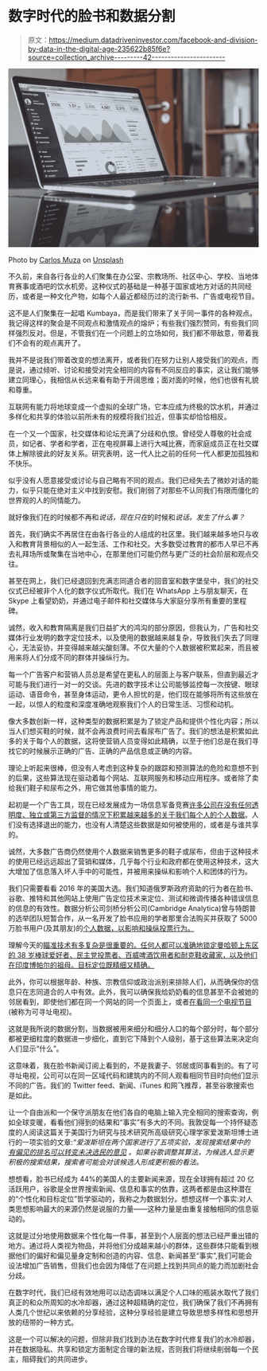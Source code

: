# 数字时代的脸书和数据分割

> 原文：<https://medium.datadriveninvestor.com/facebook-and-division-by-data-in-the-digital-age-235622b85f6e?source=collection_archive---------42----------------------->

![](img/2d0d873fe4d2339e20376e2a8bf5f164.png)

Photo by [Carlos Muza](https://unsplash.com/@kmuza?utm_source=medium&utm_medium=referral) on [Unsplash](https://unsplash.com?utm_source=medium&utm_medium=referral)

不久前，来自各行各业的人们聚集在办公室、宗教场所、社区中心、学校、当地体育赛事或酒吧的饮水机旁。这种仪式的基础是一种基于国家或地方对话的共同经历，或者是一种文化产物，如每个人最近都经历过的流行新书、广告或电视节目。

这不是人们聚集在一起唱 Kumbaya，而是我们带来了关于同一事件的各种观点。我记得这样的聚会是不同观点和激情观点的熔炉；有些我们强烈赞同，有些我们同样强烈反对。但是，不管我们在一个问题上的立场如何，我们都不带敌意，带着我们不会有的观点离开了。

我并不是说我们带着改变的想法离开，或者我们在努力让别人接受我们的观点，而是说，通过倾听、讨论和接受对完全相同的内容有不同反应的事实，这让我们能够建立同理心，我相信从长远来看有助于开阔思维；面对面的时候，他们也很有礼貌和尊重。

互联网有能力将地球变成一个虚拟的全球广场，它本应成为终极的饮水机，并通过多样化和共享的体验以前所未有的规模将我们拉近，但事实却恰恰相反。

在一个又一个国家，社交媒体和论坛充满了分歧和仇恨。曾经受人尊敬的社会成员，如记者、学者和学者，正在电视屏幕上进行大喊比赛，而家庭成员正在社交媒体上解除彼此的好友关系。研究表明，这一代人比之前的任何一代人都更加孤独和不快乐。

似乎没有人愿意接受或讨论与自己略有不同的观点。我们已经失去了微妙对话的能力，似乎只能在绝对主义中找到安慰。我们削弱了对那些不认同我们有限而僵化的世界观的人的同情能力。

就好像我们在的时候都不再和*说话，现在只在*的时候和*说话。发生了什么事？*

首先，我们确实不再居住在由各行各业的人组成的社区里。我们越来越多地只与收入和教育背景相似的人一起生活、工作和社交。大多数受过教育的都市人早已不再去礼拜场所或聚集在当地中心，在那里他们可能仍然与更广泛的社会阶层和观点交往。

甚至在网上，我们已经退回到充满志同道合者的回音室和数字堡垒中，我们的社交仪式已经被非个人化的数字仪式所取代。我们在 WhatsApp 上与朋友聊天，在 Skype 上看望奶奶，并通过电子邮件和社交媒体与大家庭分享所有重要的里程碑。

诚然，收入和教育隔离是我们日益扩大的鸿沟的部分原因，但我认为，广告和社交媒体行业发明的数字定位技术，以及使用的数据越来越复杂，导致我们失去了同理心，无法妥协，并变得越来越尖酸刻薄。不仅大量的个人数据被积累起来，而且被用来将人们分成不同的群体并操纵行为。

每一个广告客户和营销人员总是希望在更私人的层面上与客户联系，但直到最近才可能与我们进行一对一的交谈。先进的数字技术让公司能够监控每一次按键、眼球运动、语音命令，甚至身体运动，更令人担忧的是，他们现在能够将所有这些放在一起，以惊人的粒度和深度准确地观察我们个人的日常生活、习惯和动机。

像大多数创新一样，这种类型的数据积累是为了锁定产品和提供个性化内容；所以当人们想买鞋的时候，就不会再浪费时间去看尿布广告了。我们的想法是积累如此多的关于每个人的数据，这将使营销人员变得如此精确，以至于他们总是在我们寻找它的时候展示正确的广告、正确的产品信息或正确的内容。

理论上听起来很棒，但没有人考虑到这种复杂的跟踪和预测算法的危险和意想不到的后果，这些算法现在驱动着每个网站、互联网服务和移动应用程序。或者除了卖给我们鞋子和尿布之外，用它做其他事情的能力。

起初是一个广告工具，现在已经发展成为一场信息军备竞赛[许多公司在没有任何透明度、独立或第三方监督的情况下积累越来越多的关于我们每个人的个人数据](http://www.vaishwords.com/2014/07/the-value-of-privacy.html)。人们没有选择退出的能力，也没有人清楚这些数据是如何被使用的，或者是与谁共享的。

诚然，大多数广告商仍然使用个人数据来销售更多的鞋子或尿布，但由于这种技术的使用已经远远超出了营销和媒体，几乎每个行业和政府都在使用这种技术，这大大增加了信息落入坏人手中的可能性，并被用来操纵和影响个人和团体的行为。

我们只需要看看 2016 年的美国大选。我们知道俄罗斯政府资助的行为者在脸书、谷歌、推特和其他网站上使用广告定位技术来定位、测试和微调传播各种错误信息的信息的有效性。数据分析公司剑桥分析公司(Cambridge Analytica)曾与特朗普的选举团队短暂合作，从一名开发了脸书应用的学者那里合法购买并获取了 5000 万脸书用户(及其朋友)的[个人数据，以影响和操纵投票行为。](https://www.theguardian.com/news/2018/mar/17/cambridge-analytica-facebook-influence-us-election)

理解今天的[瞄准技术有多复杂是很重要的。任何人都可以准确地锁定曼哈顿上东区的 38 岁棒球爱好者、民主党投票者、百威啤酒饮用者和耐克鞋收藏家，以及他们在印度博帕尔的祖母。目标定位既精细又精确。](https://www.facebook.com/business/help/717368264947302)

此外，你可以根据年龄、种族、宗教信仰或政治派别来排除人们，从而确保你的信息只在志同道合的人中有效。此外，我可以确保我给奶奶看的信息甚至不会被她的邻居看到，即使他们都在同一个网站的同一个页面上，或者[在看同一个电视节目](http://adage.com/article/att-adworks/defining-tv-audience-targeting/309648/)(被称为可寻址电视)。

这就是我所说的数据分割，当数据被用来细分和细分人口的每个部分时，每个部分都被更细粒度的数据进一步细化，直到它下降到个人级别，基于这些算法来决定向人们显示“什么”。

这意味着，我在脸书新闻订阅上看到的，不是我妻子、邻居或同事看到的。有了可寻址电视，公司可以在同一区域代码和建筑内的不同人观看相同节目时向他们显示不同的广告。我们的 Twitter feed、新闻、iTunes 和网飞推荐，甚至谷歌搜索也是如此。

让一个自由派和一个保守派朋友在他们各自的电脑上输入完全相同的搜索查询，例如全球变暖，看看他们得到的结果和“事实”有多大的不同。我敦促每一个持怀疑态度的人阅读这篇关于美国行为研究与技术研究所高级研究心理学家爱泼斯坦博士进行的一项实验的文章:*“爱泼斯坦在两个国家进行了五项实验，发现搜索结果中的* [*有偏见的排名可以转变未决选民的意见*](http://www.politico.com/magazine/story/2015/08/how-google-could-rig-the-2016-election-121548_Page2.html#.WFHJ6KIrJ-U) *。如果谷歌调整其算法，为候选人显示更积极的搜索结果，搜索者可能会对该候选人形成更积极的看法。*

想想看，脸书已经成为 44%的美国人的主要新闻来源，现在全球拥有超过 20 亿活跃用户，谷歌是全世界搜索新闻、信息和事实的依靠，这两者都是由这种潜在的“个性化和目标定位”哲学驱动的，我称之为数据划分。想想这样一个事实:对人类思想影响最大的来源仍然是说服的力量——这种力量是由重复接触相同的信息驱动的。

这就是过分地使用数据来个性化每一件事，甚至到个人层面的想法已经严重出错的地方。通过将人类视为物品，并将他们分成越来越小的群体，这些群体只能看到根据他们的偏好和偏见量身定制和创造的内容、信息、新闻甚至“事实”,我们可能会设法增加广告销售，但我们也会因为降低了在问题上找到共同点的能力而加剧社会分歧。

在数字时代，我们已经有效地用可以动态调味以满足个人口味的瓶装水取代了我们真正的和众所周知的水冷却器，通过这种超精确的定位，我们确保了我们不再拥有人类几个世纪以来依赖的分享经验，这种分享经验是建立导致思想多样性和思想开放的纽带的一种方式。

这是一个可以解决的问题，但除非我们找到办法在数字时代修复我们的水冷却器，并在数据隐私、共享和锁定方面制定合理的新法规，否则我们将继续削弱每一个民主，阻碍我们的共同进步。